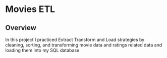 # Movies ETL
## Overview
In this project I practiced Extract Transform and Load strategies by cleaning, sorting, and transforming movie data and ratings related data and loading them into my SQL database.
